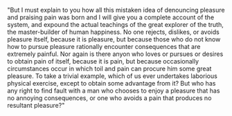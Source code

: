 "But I must explain to you how all this mistaken idea of denouncing pleasure and praising pain was born and I will give you a
complete account of the system, and expound the actual teachings of the great explorer of the truth, the master-builder of
human happiness. No one rejects, dislikes, or avoids pleasure itself, because it is pleasure, but because those who do not know how to pursue pleasure rationally encounter consequences that are extremely painful. Nor again is there anyon
 who loves or pursues or desires to obtain pain of itself, because it is pain, but because occasionally circumstances occur in which toil and pain can procure him some great pleasure. To
 take a trivial example, which of us ever undertakes laborious physical exercise, except to obtain some advantage from it?
 But who has any right to find fault with a man who chooses to enjoy a pleasure that has no annoying consequences, or
 one who avoids a pain that produces no resultant
 pleasure?"